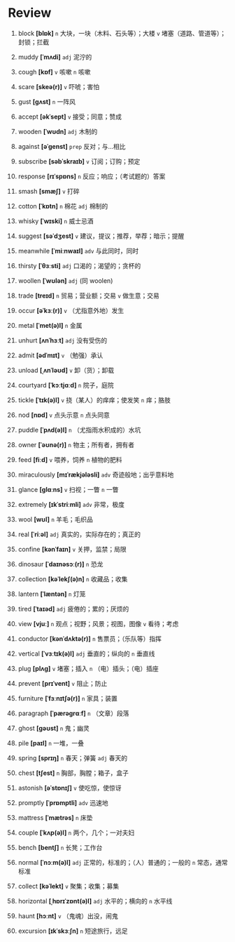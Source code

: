 # Review
1. block **[blɒk]** `n` 大块，一块（木料、石头等）；大楼 `v` 堵塞（道路、管道等）；封锁；拦截

2. muddy **[ˈmʌdi]** `adj` 泥泞的

3. cough **[kɒf]** `v` 咳嗽 `n` 咳嗽

4. scare **[skeə(r)]** `v` 吓唬；害怕

5. gust **[ɡʌst]** `n` 一阵风

6. accept **[əkˈsept]** `v` 接受；同意；赞成

7. wooden **[ˈwʊdn]** `adj` 木制的

8. against **[əˈɡenst]** `prep` 反对；与...相比

9. subscribe **[səbˈskraɪb]** `v` 订阅；订购；预定

10. response **[rɪˈspɒns]** `n` 反应；响应；（考试题的）答案

11. smash **[smæʃ]** `v` 打碎

12. cotton **[ˈkɒtn]** `n` 棉花 `adj` 棉制的

13. whisky **[ˈwɪski]** `n` 威士忌酒

14. suggest **[səˈdʒest]** `v` 建议，提议；推荐，举荐；暗示；提醒

15. meanwhile **[ˈmiːnwaɪl]** `adv` 与此同时，同时

16. thirsty **[ˈθɜːsti]** `adj` 口渴的；渴望的；贪杯的

17. woollen **[ˈwʊlən]** `adj` (同 woolen)

18. trade **[treɪd]** `n` 贸易；营业额；交易 `v` 做生意；交易

19. occur **[əˈkɜː(r)]** `v` （尤指意外地）发生

20. metal **[ˈmet(ə)l]** `n` 金属

21. unhurt **[ʌnˈhɜːt]** `adj` 没有受伤的

22. admit **[ədˈmɪt]** `v` （勉强）承认

23. unload **[ˌʌnˈləʊd]** `v` 卸（货）；卸载

24. courtyard **[ˈkɔːtjɑːd]** `n` 院子，庭院

25. tickle **[ˈtɪk(ə)l]** `v` 挠（某人）的痒痒；使发笑 `n` 痒；胳肢

26. nod **[nɒd]** `v` 点头示意 `n` 点头同意

27. puddle **[ˈpʌd(ə)l]** `n` （尤指雨水积成的）水坑

28. owner **[ˈəʊnə(r)]** `n` 物主；所有者，拥有者

29. feed **[fiːd]** `v` 喂养，饲养 `n` 植物的肥料

30. miraculously **[mɪˈrækjələsli]** `adv` 奇迹般地；出乎意料地

31. glance **[ɡlɑːns]** `v` 扫视；一瞥 `n` 一瞥

32. extremely **[ɪkˈstriːmli]** `adv` 非常，极度

33. wool **[wʊl]** `n` 羊毛；毛织品

34. real **[ˈriːəl]** `adj` 真实的，实际存在的；真正的

35. confine **[kənˈfaɪn]** `v` 关押，监禁；局限

36. dinosaur **[ˈdaɪnəsɔː(r)]** `n` 恐龙

37. collection **[kəˈlekʃ(ə)n]** `n` 收藏品；收集

38. lantern **[ˈlæntən]** `n` 灯笼

39. tired **[ˈtaɪəd]** `adj` 疲倦的；累的；厌烦的

40. view **[vjuː]** `n` 观点；视野；风景；视图，图像 `v` 看待；考虑

41. conductor **[kənˈdʌktə(r)]** `n` 售票员；（乐队等）指挥

42. vertical **[ˈvɜːtɪk(ə)l]** `adj` 垂直的；纵向的 `n` 垂直线

43. plug **[plʌɡ]** `v` 堵塞；插入 `n` （电）插头；（电）插座

44. prevent **[prɪˈvent]** `v` 阻止；防止

45. furniture **[ˈfɜːnɪtʃə(r)]** `n` 家具；装置

46. paragraph **[ˈpærəɡrɑːf]** `n` （文章）段落

47. ghost **[ɡəʊst]** `n` 鬼；幽灵

48. pile **[paɪl]** `n` 一堆，一叠

49. spring **[sprɪŋ]** `n` 春天；弹簧 `adj` 春天的

50. chest **[tʃest]** `n` 胸部，胸膛；箱子，盒子

51. astonish **[əˈstɒnɪʃ]** `v` 使吃惊，使惊讶

52. promptly **[ˈprɒmptli]** `adv` 迅速地

53. mattress **[ˈmætrəs]** `n` 床垫

54. couple **[ˈkʌp(ə)l]** `n` 两个，几个；一对夫妇

55. bench **[bentʃ]** `n` 长凳；工作台

56. normal **[ˈnɔːm(ə)l]** `adj` 正常的，标准的；（人）普通的；一般的 `n` 常态，通常标准

57. collect **[kəˈlekt]** `v` 聚集；收集；募集

58. horizontal **[ˌhɒrɪˈzɒnt(ə)l]** `adj` 水平的；横向的 `n` 水平线

59. haunt **[hɔːnt]** `v` （鬼魂）出没，闹鬼

60. excursion **[ɪkˈskɜːʃn]** `n` 短途旅行，远足

